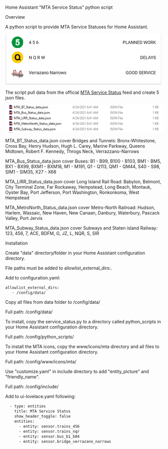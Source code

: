 Home Assistant "MTA Service Status" python script

Overview

A python script to provide MTA Service Statuses for Home Assistant. 

<img src="images/service.png">

The script pull data from the official <a href="https://new.mta.info/planned-service-changes" target="_blank">MTA Service Status</a> feed and create 5 json files.

<img src="images/all_json_files.png">

MTA_BT_Status_data.json cover Bridges and Tunnels: Bronx-Whitestone, Cross Bay, Henry Hudson, Hugh L. Carey, Marine Parkway, Queens Midtown, Robert F. Kennedy, Throgs Neck, Verrazzano-Narrows

MTA_Bus_Status_data.json cover Buses: B1 - B99, B100 - B103, BM1 - BM5, BX1 - BX99, BXM1 - BXM18, M1 - M191, Q1 - Q113, QM1 - QM44, S40 - S98, SIM1 - SIM35, X27 - X68

MTA_LIRR_Status_data.json cover Long Island Rail Road: Babylon, Belmont, City Terminal Zone, Far Rockaway, Hempstead, Long Beach, Montauk, Oyster Bay, Port Jefferson, Port Washington, Ronkonkoma, West Hempstead

MTA_MetroNorth_Status_data.json cover Metro-North Railroad: Hudson, Harlem, Wassaic, New Haven, New Canaan, Danbury, Waterbury, Pascack Valley, Port Jervis

MTA_Subway_Status_data.json cover Subways and Staten island Railway: 123, 456, 7, ACE, BDFM, G, JZ, L, NQR, S, SIR


Installation

Create "data" directory/folder in your Home Assistant configuration directory.

File paths must be added to allowlist_external_dirs:.

Add to configuration.yaml:

    allowlist_external_dirs:
       - /config/data/

Copy all files from data folder to /config/data/

Full path: /config/data/

To install, copy the service_status.py to a directory called python_scripts in your Home Assistant configuration directory.

Full path: /config/python_scripts/

To install the MTA icons, copy the www/icons/mta directory and all files to your Home Assistant configuration directory.

Full path: /config/www/icons/mta/

Use "customize.yaml" in include directory to add "entity_picture" and "friendly_name".

Full path: /config/include/

Add to ui-lovelace.yaml following:

      - type: entities
        title: MTA Service Status
        show_header_toggle: false
        entities:
          - entity: sensor.trains_456
          - entity: sensor.trains_nqr
          - entity: sensor.bus_b1_b84
          - entity: sensor.bridge_verrazano_narrows
